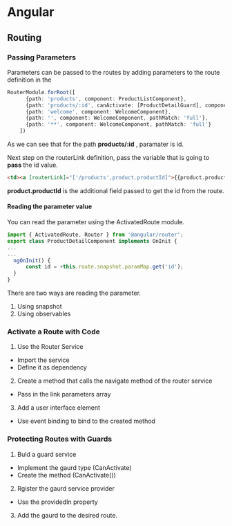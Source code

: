 # Angular

## Routing

### Passing Parameters

Parameters can be passed to the routes by adding parameters to the route definition in the 

```typescript
RouterModule.forRoot([
      {path: 'products', component: ProductListComponent},
      {path: 'products/:id', canActivate: [ProductDetailGuard], component: ProductDetailComponent},
      {path: 'welcome', component: WelcomeComponent},
      {path: '', component: WelcomeComponent, pathMatch: 'full'},
      {path: '**', component: WelcomeComponent, pathMatch: 'full'}
    ])
```

As we can see that for the path **products/:id** , paramater is id.

Next step on the routerLink definition, pass the variable that is going to **pass** the id value.

```html
<td><a [routerLink]="['/products',product.productId]">{{product.productName}}</a></td>
```

**product.productId** is the additional field passed to get the id from the route.

#### Reading the parameter value

You can read the parameter using the ActivatedRoute module.

```typescript
import { ActivatedRoute, Router } from '@angular/router';
export class ProductDetailComponent implements OnInit {
...
...
  ngOnInit() {
      const id = +this.route.snapshot.paramMap.get('id');
  }
}
```
There are two ways are reading the parameter. 
1. Using snapshot
2. Using observables

### Activate a Route with Code
1. Use the Router Service
  * Import the service
  * Define it as dependency
2. Create a method that calls the navigate method of the router service
  * Pass in the link parameters array
3. Add a user interface element
  * Use event binding to bind to the created method
  
### Protecting Routes with Guards

1. Buld a guard service
  * Implement the gaurd type (CanActivate)
  * Create the method (CanActivate())
2. Rgister the gaurd service provider
  * Use the providedIn property
3. Add the gaurd to the desired route.
